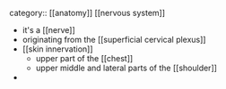 category:: [[anatomy]] [[nervous system]]

- it's a [[nerve]]
- originating from the [[superficial cervical plexus]]
- [[skin innervation]]
	- upper part of the [[chest]]
	- upper middle and lateral parts of the [[shoulder]]
-